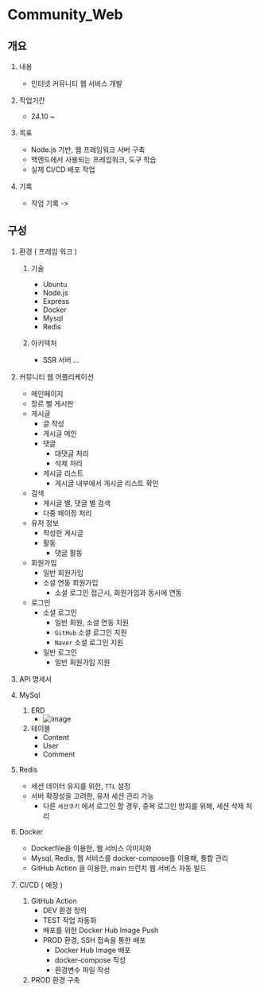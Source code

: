 # Community_Web

## 개요
1. 내용
    - 인터넷 커뮤니티 웹 서비스 개발

2. 작업기간
    - 24.10 ~ 

3. 목표
    - Node.js 기반, 웹 프레임워크 서버 구축
    - 백엔드에서 사용되는 프레임워크, 도구 학습
    - 실제 CI/CD 배포 작업

4. 기록
    - 작업 기록 ->

## 구성
1. 환경 ( 프레임 워크 )
    1. 기술 
       - Ubuntu
       - Node.js
       - Express
       - Docker
       - Mysql
       - Redis
         
    2. 아키텍처
       - SSR 서버
         ...

3. 커뮤니티 웹 어플리케이션
    - 메인페이지
    - 장르 별 게시판
    - 게시글
        - 글 작성
        - 게시글 메인
        - 댓글
            - 대댓글 처리
            - 삭제 처리
        - 게시글 리스트
            - 게시글 내부에서 게시글 리스트 확인
    - 검색
        - 게시글 별, 댓글 별 검색
        - 다중 페이징 처리
    - 유저 정보
        - 작성한 게시글
        - 활동
            - 댓글 활동 
    - 회원가입
        - 일반 회원가입
        - 소셜 연동 회원가입
            - 소셜 로그인 접근시, 회원가입과 동시에 연동 
    - 로그인
        - 소셜 로그인
            - 일반 회원, 소셜 연동 지원  
            - `GitHub` 소셜 로그인 지원
            - `Naver` 소셜 로그인 지원  
        - 일반 로그인
          - 일반 회원가입 지원

4. API 명세서
5. MySql
   1. ERD
       - ![image](https://github.com/user-attachments/assets/82cd2b88-5657-466c-a4f9-74e5e0ead8be)
   2. 테이블
      - Content
      - User
      - Comment

6. Redis
   - 세션 데이터 유지를 위한, `TTL` 설정
   - 서버 확장성을 고려한, 유저 세션 관리 가능
       - 다른 `세션쿠키` 에서 로그인 할 경우, 중복 로그인 방지를 위해, 세션 삭제 처리 
7. Docker
   - Dockerfile을 이용한, 웹 서비스 이미지화
   - Mysql, Redis, 웹 서비스를 docker-compose를 이용해, 통합 관리
   - GitHub Action 을 이용한, main 브런치 웹 서비스 자동 빌드

8. CI/CD ( 예정 )
    1. GitHub Action 
       - DEV 환경 정의
       - TEST 작업 자동화
       - 배포를 위한 Docker Hub Image Push
       - PROD 환경, SSH 접속을 통한 배포
           - Docker Hub Image 배포
           - docker-compose 작성
           - 환경변수 파일 작성
    2. PROD 환경 구축

